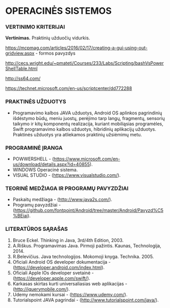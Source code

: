 # OPERACINĖS SISTEMOS


### VERTINIMO KRITERIJAI

**Vertinimas.** Praktinių užduočių vidurkis.



https://mcpmag.com/articles/2016/02/17/creating-a-gui-using-out-gridview.aspx  - formos pavyzdys

http://cecs.wright.edu/~pmateti/Courses/233/Labs/Scripting/bashVsPowerShellTable.html



http://ss64.com/


https://technet.microsoft.com/en-us/scriptcenter/dd772288

### PRAKTINĖS UŽDUOTYS 
- Programavimo kalbos JAVA užduotys, Android OS aplinkos pagrindinių išdėstymo būdų, meniu juostų, perėjimo tarp langų, fragmentų, sensorių taikymo ir kitų komponentų realizacija, kuriant mobiliąsias programėles, Swift programavimo kalbos užduotys, hibridinių aplikacijų užduotys. Praktinės užduotys yra atliekamos praktinių užsiėmimų metu.

### PROGRAMINĖ ĮRANGA
- POWWERSHELL - (https://www.microsoft.com/en-us/download/details.aspx?id=40855).
- WINDOWS Operacinė sistema.
- VISUAL STUDIO - (https://www.visualstudio.com/).


### TEORINĖ MEDŽIAGA IR PROGRAMŲ PAVYZDŽIAI
- Paskaitų medžiaga - (http://www.java2s.com/).
- Programų pavyzdžiai - (https://github.com/fontpoint/Android/tree/master/Android/Pavyzd%C5%BEiai).

### LITERATŪROS SĄRAŠAS

1. Bruce Eckel. Thinking in Java, 3rd/4th Edition, 2003. 
2. A.Riškus. Programavimas Java. Pirmoji pažintis. Kaunas, Technologija, 2014. 
3. R.Belevičius. Java technologijos. Mokomoji knyga. Technika. 2005. 
4. Oficiali Android OS developer dokumentacija - (https://developer.android.com/index.html).
5. Oficiali Apple IOs developer svetainė - (https://developer.apple.com/swift/).
6. Karkasas skirtas kurti universaliasias web aplikacijas - (http://jquerymobile.com/).
5. Udemy nemokami kursai - (https://www.udemy.com/).
6. Tutorialspoint JAVA pagrindai - (http://www.tutorialspoint.com/java/).

